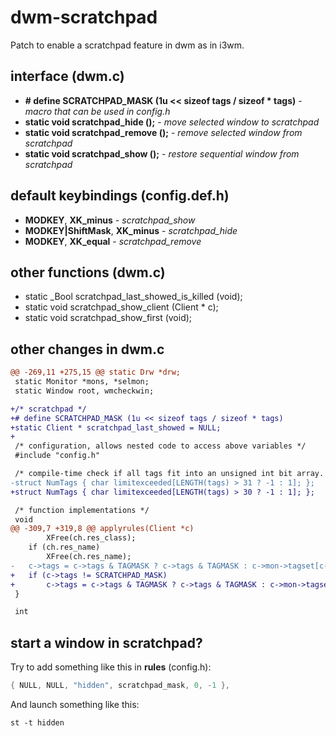 # dwm-scratchpad
Patch to enable a scratchpad feature in dwm as in i3wm.

## interface (dwm.c)
- **# define SCRATCHPAD_MASK (1u << sizeof tags / sizeof * tags)** - *macro that can be used in config.h*
- **static void scratchpad_hide ();** - *move selected window to scratchpad*
- **static void scratchpad_remove ();** - *remove selected window from scratchpad*
- **static void scratchpad_show ();** - *restore sequential window from scratchpad*

## default keybindings (config.def.h)
- **MODKEY**, **XK_minus** - *scratchpad_show*
- **MODKEY|ShiftMask**, **XK_minus** - *scratchpad_hide*
- **MODKEY**, **XK_equal** - *scratchpad_remove*

## other functions (dwm.c)
- static _Bool scratchpad_last_showed_is_killed (void);
- static void scratchpad_show_client (Client * c);
- static void scratchpad_show_first (void);

## other changes in dwm.c
```diff
@@ -269,11 +275,15 @@ static Drw *drw;
 static Monitor *mons, *selmon;
 static Window root, wmcheckwin;

+/* scratchpad */
+# define SCRATCHPAD_MASK (1u << sizeof tags / sizeof * tags)
+static Client * scratchpad_last_showed = NULL;
+
 /* configuration, allows nested code to access above variables */
 #include "config.h"

 /* compile-time check if all tags fit into an unsigned int bit array. */
-struct NumTags { char limitexceeded[LENGTH(tags) > 31 ? -1 : 1]; };
+struct NumTags { char limitexceeded[LENGTH(tags) > 30 ? -1 : 1]; };

 /* function implementations */
 void
@@ -309,7 +319,8 @@ applyrules(Client *c)
 		XFree(ch.res_class);
 	if (ch.res_name)
 		XFree(ch.res_name);
-	c->tags = c->tags & TAGMASK ? c->tags & TAGMASK : c->mon->tagset[c->mon->seltags];
+	if (c->tags != SCRATCHPAD_MASK)
+		c->tags = c->tags & TAGMASK ? c->tags & TAGMASK : c->mon->tagset[c->mon->seltags];
 }

 int
```

## start a window in scratchpad?
Try to add something like this in **rules** (config.h):
```c
{ NULL, NULL, "hidden", scratchpad_mask, 0, -1 },
```

And launch something like this:
```
st -t hidden
```
